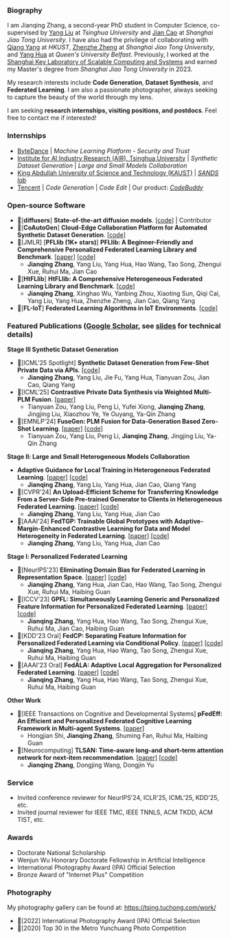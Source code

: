 ### Biography

I am Jianqing Zhang, a second-year PhD student in Computer Science, co-supervised by [Yang Liu](https://sites.google.com/site/yangliuveronica/) at _Tsinghua University_ and [Jian Cao](https://scholar.google.com/citations?hl=zh-CN&user=aEacdCQAAAAJ) at _Shanghai Jiao Tong University_. I have also had the privilege of collaborating with [Qiang Yang](https://scholar.google.com/citations?user=1LxWZLQAAAAJ&hl=en&oi=ao) at _HKUST_, [Zhenzhe Zheng](https://scholar.google.com/citations?hl=en&user=kx_5xxEAAAAJ) at _Shanghai Jiao Tong University_, and [Yang Hua](https://scholar.google.com/citations?hl=zh-CN&user=N0tFi8MAAAAJ) at _Queen's University Belfast_. Previously, I worked at the [Shanghai Key Laboratory of Scalable Computing and Systems](https://tcloud.sjtu.edu.cn/) and earned my Master's degree from _Shanghai Jiao Tong University_ in 2023.

My research interests include **Code Generation**, **Dataset Synthesis**, and **Federated Learning**. I am also a passionate photographer, always seeking to capture the beauty of the world through my lens.

I am seeking **research internships, visiting positions, and postdocs**. Feel free to contact me if interested!



### Internships

- [ByteDance](https://www.bytedance.com/en) | *Machine Learning Platform - Security and Trust* 
- [Institute for AI Industry Research (AIR), Tsinghua University](https://air.tsinghua.edu.cn/en/) | *Synthetic Dataset Generation* | *Large and Small Models Collaboration* 
- [King Abdullah University of Science and Technology (KAUST)](https://www.kaust.edu.sa/en/) | [*SANDS lab*](https://sands.kaust.edu.sa/#sands)
- [Tencent](https://www.tencent.com/) | *Code Generation* | *Code Edit* | Our product: [*CodeBuddy*](https://copilot.tencent.com/)

### Open-source Software

- 🎉\[**diffusers**\] **State-of-the-art diffusion models**. [\[code\]](https://github.com/huggingface/diffusers/tree/v0.29.2-patch) | Contributor
- 🎉\[**CoAutoGen**\] **Cloud-Edge Collaboration Platform for Automated Synthetic Dataset Generation**. [\[code\]](https://github.com/TsingZ0/EdgeAutoSyn)
- 🎉\[JMLR\] \[**PFLlib (1K+ stars)**\] **PFLlib: A Beginner-Friendly and Comprehensive Personalized Federated Learning Library and Benchmark**. [\[paper\]](https://www.jmlr.org/papers/v26/23-1634.html) [\[code\]](https://github.com/TsingZ0/PFLlib)
  - **Jianqing Zhang**, Yang Liu, Yang Hua, Hao Wang, Tao Song, Zhengui Xue, Ruhui Ma, Jian Cao
- 🎉\[**HtFLlib**\] **HtFLlib: A Comprehensive Heterogeneous Federated Learning Library and Benchmark**. [\[code\]](https://github.com/TsingZ0/HtFL)
  - **Jianqing Zhang**, Xinghao Wu, Yanbing Zhou, Xiaoting Sun, Qiqi Cai, Yang Liu, Yang Hua, Zhenzhe Zheng, Jian Cao, Qiang Yang
- 🎉\[**FL-IoT**\] **Federated Learning Algorithms in IoT Environments**. [\[code\]](https://github.com/TsingZ0/FL-IoT)


### Featured Publications ([Google Scholar](https://scholar.google.com/citations?user=lppe2vwAAAAJ&hl=zh-CN), see [slides](./slides_for_summary.pdf) for technical details)

**Stage Ⅲ Synthetic Dataset Generation**
- 🎉\[ICML'25 Spotlight\] **Synthetic Dataset Generation from Few-Shot Private Data via APIs**. [\[code\]](https://github.com/TsingZ0/PCE)
  - **Jianqing Zhang**, Yang Liu, Jie Fu, Yang Hua, Tianyuan Zou, Jian Cao, Qiang Yang 
- 🎉\[ICML'25\] **Contrastive Private Data Synthesis via Weighted Multi-PLM Fusion**. [\[paper\]](https://arxiv.org/pdf/2502.00245)
  - Tianyuan Zou, Yang Liu, Peng Li, Yufei Xiong, **Jianqing Zhang**, Jingjing Liu, Xiaozhou Ye, Ye Ouyang, Ya-Qin Zhang 
- 🎉\[EMNLP'24\] **FuseGen: PLM Fusion for Data-Generation Based Zero-Shot Learning**. [\[paper\]](https://arxiv.org/abs/2406.12527) [\[code\]](https://github.com/LindaLydia/FuseGen)
  - Tianyuan Zou, Yang Liu, Peng Li, **Jianqing Zhang**, Jingjing Liu, Ya-Qin Zhang 

**Stage Ⅱ: Large and Small Heterogeneous Models Collaboration**
- **Adaptive Guidance for Local Training in Heterogeneous Federated Learning**. [\[paper\]](https://arxiv.org/abs/2410.06490) [\[code\]](https://github.com/TsingZ0/FedL2G)
  - **Jianqing Zhang**, Yang Liu, Yang Hua, Jian Cao, Qiang Yang 
- 🎉\[CVPR'24\] **An Upload-Efficient Scheme for Transferring Knowledge From a Server-Side Pre-trained Generator to Clients in Heterogeneous Federated Learning**. [\[paper\]](https://arxiv.org/abs/2403.15760) [\[code\]](https://github.com/TsingZ0/FedKTL)
  - **Jianqing Zhang**, Yang Liu, Yang Hua, Jian Cao 
- 🎉\[AAAI'24\] **FedTGP: Trainable Global Prototypes with Adaptive-Margin-Enhanced Contrastive Learning for Data and Model Heterogeneity in Federated Learning**. [\[paper\]](https://arxiv.org/abs/2401.03230) [\[code\]](https://github.com/TsingZ0/FedTGP)
  - **Jianqing Zhang**, Yang Liu, Yang Hua, Jian Cao 

**Stage Ⅰ: Personalized Federated Learning**
- 🎉\[NeurIPS'23\] **Eliminating Domain Bias for Federated Learning in Representation Space**. [\[paper\]](https://arxiv.org/abs/2311.14975) [\[code\]](https://github.com/TsingZ0/DBE
)
  - **Jianqing Zhang**, Yang Hua, Jian Cao, Hao Wang, Tao Song, Zhengui Xue, Ruhui Ma, Haibing Guan 
- 🎉\[ICCV'23\] **GPFL: Simultaneously Learning Generic and Personalized Feature Information for Personalized Federated Learning**. [\[paper\]](https://arxiv.org/pdf/2308.10279v3.pdf) [\[code\]](https://github.com/TsingZ0/GPFL)
  - **Jianqing Zhang**, Yang Hua, Hao Wang, Tao Song, Zhengui Xue, Ruhui Ma, Jian Cao, Haibing Guan 
- 🎉\[KDD'23 Oral\] **FedCP: Separating Feature Information for Personalized Federated Learning via Conditional Policy**. [\[paper\]](https://arxiv.org/pdf/2307.01217v2.pdf) [\[code\]](https://github.com/TsingZ0/FedCP)
  - **Jianqing Zhang**, Yang Hua, Hao Wang, Tao Song, Zhengui Xue, Ruhui Ma, Haibing Guan 
- 🎉\[AAAI'23 Oral\] **FedALA: Adaptive Local Aggregation for Personalized Federated Learning**. [\[paper\]](https://arxiv.org/pdf/2212.01197v4.pdf) [\[code\]](https://github.com/TsingZ0/FedALA)
  - **Jianqing Zhang**, Yang Hua, Hao Wang, Tao Song, Zhengui Xue, Ruhui Ma, Haibing Guan 

**Other Work**
- 🎉\[IEEE Transactions on Cognitive and Developmental Systems\] **pFedEff: An Efficient and Personalized Federated Cognitive Learning Framework in Multi-agent Systems**. [\[paper\]](https://ieeexplore.ieee.org/abstract/document/10163405/)
  - Hongjian Shi, **Jianqing Zhang**, Shuming Fan, Ruhui Ma, Haibing Guan 
- 🎉\[Neurocomputing\] **TLSAN: Time-aware long-and short-term attention network for next-item recommendation**. [\[paper\]](https://doi.org/10.1016/j.neucom.2021.02.015) [\[code\]](https://github.com/TsingZ0/TLSAN)
  - **Jianqing Zhang**, Dongjing Wang, Dongjin Yu 


### Service

- Invited conference reviewer for NeurIPS'24, ICLR'25, ICML'25, KDD'25, etc.
- Invited journal reviewer for IEEE TMC, IEEE TNNLS, ACM TKDD, ACM TIST, etc.


### Awards

- Doctorate National Scholarship
- Wenjun Wu Honorary Doctorate Fellowship in Artificial Intelligence
- International Photography Award (IPA) Official Selection
- Bronze Award of "Internet Plus" Competition


### Photography

My photography gallery can be found at: https://tsing.tuchong.com/work/

- 🎉\[2022\] International Photography Award (IPA) Official Selection
- 🎉\[2020\] Top 30 in the Metro Yunchuang Photo Competition
